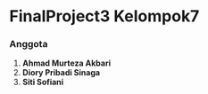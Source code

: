 # FinalProject3 Kelompok7
### Anggota
1. **Ahmad Murteza Akbari**
2. **Diory Pribadi Sinaga**
3. **Siti Sofiani**